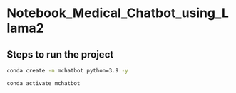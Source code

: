 # Notebook_Medical_Chatbot_using_Llama2

## Steps to run the project

```bash
conda create -n mchatbot python=3.9 -y
```

```bash
conda activate mchatbot
```
